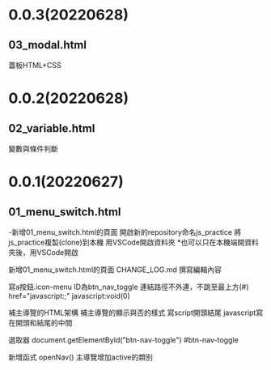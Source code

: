 # 0.0.3(20220628)
## 03_modal.html
蓋板HTML+CSS


# 0.0.2(20220628)
## 02_variable.html
變數與條件判斷



# 0.0.1(20220627)
## 01_menu_switch.html
-新增01_menu_switch.html的頁面
開啟新的repository命名js_practice
將js_practice複製(clone)到本機
用VSCode開啟資料夾
*也可以只在本機端開資料夾後，用VSCode開啟

新增01_menu_switch.html的頁面
CHANGE_LOG.md 撰寫編輯內容

寫a按鈕.icon-menu
ID為btn_nav_toggle
連結路徑不外連，不跳至最上方(#)
href="javascript:;"
javascript:void(0)

補主導覽的HTML架構
補主導覽的顯示與否的樣式
寫script開頭結尾
javascript寫在開頭和結尾的中間

選取器
document.getElementById("btn-nav-toggle")
#btn-nav-toggle

新增函式 openNav()
主導覽增加active的類別









